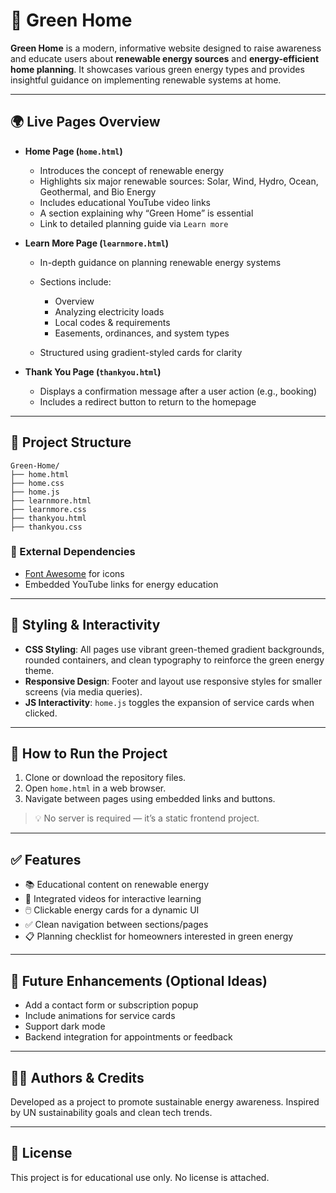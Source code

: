 # 🌱 Green Home

**Green Home** is a modern, informative website designed to raise awareness and educate users about **renewable energy sources** and **energy-efficient home planning**. It showcases various green energy types and provides insightful guidance on implementing renewable systems at home.

---

## 🌍 Live Pages Overview

* **Home Page (`home.html`)**

  * Introduces the concept of renewable energy
  * Highlights six major renewable sources: Solar, Wind, Hydro, Ocean, Geothermal, and Bio Energy
  * Includes educational YouTube video links
  * A section explaining why “Green Home” is essential
  * Link to detailed planning guide via `Learn more`

* **Learn More Page (`learnmore.html`)**

  * In-depth guidance on planning renewable energy systems
  * Sections include:

    * Overview
    * Analyzing electricity loads
    * Local codes & requirements
    * Easements, ordinances, and system types
  * Structured using gradient-styled cards for clarity

* **Thank You Page (`thankyou.html`)**

  * Displays a confirmation message after a user action (e.g., booking)
  * Includes a redirect button to return to the homepage

---

## 📁 Project Structure

```
Green-Home/
├── home.html
├── home.css
├── home.js
├── learnmore.html
├── learnmore.css
├── thankyou.html
├── thankyou.css
```

### 🔗 External Dependencies

* [Font Awesome](https://cdnjs.com/libraries/font-awesome) for icons
* Embedded YouTube links for energy education

---

## 🎨 Styling & Interactivity

* **CSS Styling**: All pages use vibrant green-themed gradient backgrounds, rounded containers, and clean typography to reinforce the green energy theme.
* **Responsive Design**: Footer and layout use responsive styles for smaller screens (via media queries).
* **JS Interactivity**: `home.js` toggles the expansion of service cards when clicked.

---

## 🚀 How to Run the Project

1. Clone or download the repository files.
2. Open `home.html` in a web browser.
3. Navigate between pages using embedded links and buttons.

> 💡 No server is required — it’s a static frontend project.

---

## ✅ Features

* 📚 Educational content on renewable energy
* 🎥 Integrated videos for interactive learning
* 🖱️ Clickable energy cards for a dynamic UI
* ✅ Clean navigation between sections/pages
* 📋 Planning checklist for homeowners interested in green energy

---

## 📌 Future Enhancements (Optional Ideas)

* Add a contact form or subscription popup
* Include animations for service cards
* Support dark mode
* Backend integration for appointments or feedback

---

## 👨‍💻 Authors & Credits

Developed as a project to promote sustainable energy awareness. Inspired by UN sustainability goals and clean tech trends.

---

## 📜 License

This project is for educational use only. No license is attached.
